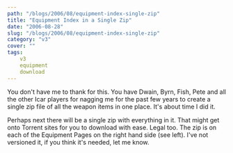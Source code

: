 ```yaml
---
path: "/blogs/2006/08/equipment-index-single-zip"
title: "Equipment Index in a Single Zip"
date: "2006-08-28"
slug: "/blogs/2006/08/equipment-index-single-zip"
category: "v3"
cover: ""
tags:
    v3
    equipment
    download
---
```

You don't have me to thank for this. You have Dwain, Byrn, Fish, Pete and all the other Icar players for nagging me for the past few years to create a single zip file of all the weapon items in one place. It's about time I did it. 

Perhaps next there will be a single zip with everything in it. That might get onto Torrent sites for you to download with ease. Legal too. The zip is on each of the Equipment Pages on the right hand side (see left). I've not versioned it, if you think it's needed, let me know.